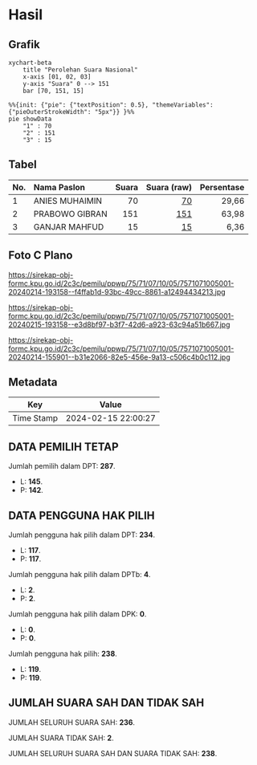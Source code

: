 # Hasil

## Grafik

```mermaid
xychart-beta
    title "Perolehan Suara Nasional"
    x-axis [01, 02, 03]
    y-axis "Suara" 0 --> 151
    bar [70, 151, 15]
```

```mermaid
%%{init: {"pie": {"textPosition": 0.5}, "themeVariables": {"pieOuterStrokeWidth": "5px"}} }%%
pie showData
    "1" : 70
    "2" : 151
    "3" : 15
```

## Tabel

| No. | Nama Paslon    | Suara | Suara (raw) | Persentase |
|:--- |:-------------- | -----:| -----------:| ----------:|
| 1   | ANIES MUHAIMIN | 70    | [70][p-1]   | 29,66      |
| 2   | PRABOWO GIBRAN | 151   | [151][p-2]  | 63,98      |
| 3   | GANJAR MAHFUD  | 15    | [15][p-3]   | 6,36       |


[p-1]: https://github.com/gigit-pemilu/pemilu-2024/blob/main/pilpres/hitung-suara/sub/75-gorontalo/sub/71-kota-gorontalo/sub/07-sipatana/sub/1005-molosipat-u/sub/001-tps/sub/paslon-1.txt
[p-2]: https://github.com/gigit-pemilu/pemilu-2024/blob/main/pilpres/hitung-suara/sub/75-gorontalo/sub/71-kota-gorontalo/sub/07-sipatana/sub/1005-molosipat-u/sub/001-tps/sub/paslon-2.txt
[p-3]: https://github.com/gigit-pemilu/pemilu-2024/blob/main/pilpres/hitung-suara/sub/75-gorontalo/sub/71-kota-gorontalo/sub/07-sipatana/sub/1005-molosipat-u/sub/001-tps/sub/paslon-3.txt

## Foto C Plano

https://sirekap-obj-formc.kpu.go.id/2c3c/pemilu/ppwp/75/71/07/10/05/7571071005001-20240214-193158--f4ffab1d-93bc-49cc-8861-a12494434213.jpg

https://sirekap-obj-formc.kpu.go.id/2c3c/pemilu/ppwp/75/71/07/10/05/7571071005001-20240215-193158--e3d8bf97-b3f7-42d6-a923-63c94a51b667.jpg

https://sirekap-obj-formc.kpu.go.id/2c3c/pemilu/ppwp/75/71/07/10/05/7571071005001-20240214-155901--b31e2066-82e5-456e-9a13-c506c4b0c112.jpg


## Metadata

| Key        | Value               |
| ---------- | ------------------- |
| Time Stamp | 2024-02-15 22:00:27 |


## DATA PEMILIH TETAP

Jumlah pemilih dalam DPT: **287**.
 * L: **145**.
 * P: **142**.

## DATA PENGGUNA HAK PILIH

Jumlah pengguna hak pilih dalam DPT: **234**.
 * L: **117**.
 * P: **117**.

Jumlah pengguna hak pilih dalam DPTb: **4**.
 * L: **2**.
 * P: **2**.

Jumlah pengguna hak pilih dalam DPK: **0**.
 * L: **0**.
 * P: **0**.

Jumlah pengguna hak pilih: **238**.
 * L: **119**.
 * P: **119**.

## JUMLAH SUARA SAH DAN TIDAK SAH

JUMLAH SELURUH SUARA SAH: **236**.

JUMLAH SUARA TIDAK SAH: **2**.

JUMLAH SELURUH SUARA SAH DAN SUARA TIDAK SAH: **238**.



